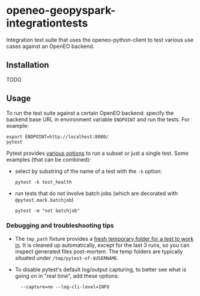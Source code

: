 

# openeo-geopyspark-integrationtests

Integration test suite that uses the openeo-python-client
to test various use cases against an OpenEO backend.

## Installation

TODO

## Usage

To run the test suite against a certain OpenEO backend:
specify the backend base URL in environment variable `ENDPOINT`
and run the tests.
For example:

    export ENDPOINT=http://localhost:8080/
    pytest


Pytest provides [various options](https://docs.pytest.org/en/latest/usage.html#specifying-tests-selecting-tests)
to run a subset or just a single test.
Some examples (that can be combined):

-   select by substring of the name of a test with the `-k` option:

        pytest -k test_health

-   run tests that do not involve batch jobs (which are decorated with `@pytest.mark.batchjob`)

        pytest -m "not batchjob"

### Debugging and troubleshooting tips

- The `tmp_path` fixture provides a [fresh temporary folder for a test to work in](https://docs.pytest.org/en/latest/tmpdir.html).
It is cleaned up automatically, except for the last 3 runs, so you can inspect
generated files post-mortem. The temp folders are typically situated under `/tmp/pytest-of-$USERNAME`.

- To disable pytest's default log/output capturing, to better see what is going on in "real time", add these options:

        --capture=no --log-cli-level=INFO
